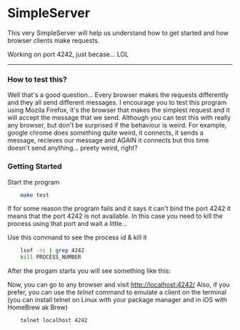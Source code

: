 # SimpleServer
This very SimpleServer will help us understand how to get started and how browser clients make requests.

Working on port 4242, just becase... LOL
***

### How to test this?
Well that's a good question...
Every browser makes the requests differently and they all send different messages.
I encourage you to test this program using Mozila Firefox, it's the browser that makes the simplest request and it will accept the message that we send.
Although you can test this with really any browser, but don't be surprised if the behaviour is weird.
For example, google chrome does something quite weird, it connects, it sends a message, recieves our message and AGAIN it connects but this time doesn't send anything... preety weird, right?

### Getting Started
Start the program

```bash
    make test
```

If for some reason the program fails and it says it can't bind the port 4242 it means that the port 4242 is not available.
In this case you need to kill the process using that port and wait a little...

Use this command to see the process id & kill it
```bash
    lsof -ni | grep 4242
    kill PROCESS_NUMBER
```
After the progam starts you will see something like this:


Now, you can go to any browser and visit [http://localhost:4242/](http://localhost:4242/)
Also, if you prefer, you can use the *telnet* command to emulate a client on the terminal
(you can install telnet on Linux with your package manager and in iOS with HomeBrew ak Brew)
```bash
    telnet localhost 4242
```